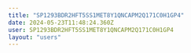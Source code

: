 ```yaml
---
title: "SP1293BDR2HFT5SS1MET8Y1QNCAPM2Q171C0H1GP4"
date: 2024-05-23T11:48:24.360Z
user: SP1293BDR2HFT5SS1MET8Y1QNCAPM2Q171C0H1GP4
layout: "users"
---
```

    